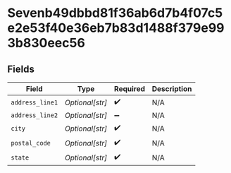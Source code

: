 # Sevenb49dbbd81f36ab6d7b4f07c5e2e53f40e36eb7b83d1488f379e993b830eec56


## Fields

| Field              | Type               | Required           | Description        |
| ------------------ | ------------------ | ------------------ | ------------------ |
| `address_line1`    | *Optional[str]*    | :heavy_check_mark: | N/A                |
| `address_line2`    | *Optional[str]*    | :heavy_minus_sign: | N/A                |
| `city`             | *Optional[str]*    | :heavy_check_mark: | N/A                |
| `postal_code`      | *Optional[str]*    | :heavy_check_mark: | N/A                |
| `state`            | *Optional[str]*    | :heavy_check_mark: | N/A                |